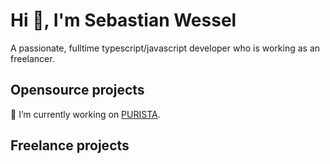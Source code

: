 # Hi 👋, I'm Sebastian Wessel
A passionate, fulltime typescript/javascript developer who is working as an freelancer.

## Opensource projects

🔭 I’m currently working on [PURISTA](https://github.com/sebastianwessel/purista).  

## Freelance projects
